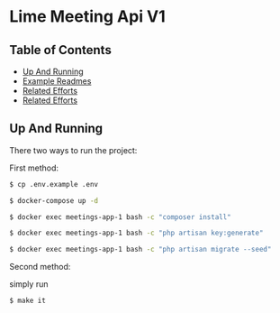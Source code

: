 # Lime Meeting Api V1
## Table of Contents

- [Up And Running](#up-and-running)
- [Example Readmes](#example-readmes)
- [Related Efforts](#related-efforts)
- [Related Efforts](#related-efforts)

## Up And Running

There two ways to run the project:

First method:

```sh
$ cp .env.example .env
```

```sh
$ docker-compose up -d
```

```sh
$ docker exec meetings-app-1 bash -c "composer install"
```

```sh
$ docker exec meetings-app-1 bash -c "php artisan key:generate"
```

```sh
$ docker exec meetings-app-1 bash -c "php artisan migrate --seed"
```

Second method:

simply run 
```sh
$ make it
```
